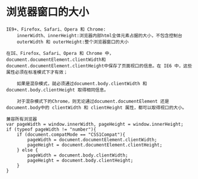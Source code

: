 # 浏览器窗口的大小

    IE9+、Firefox、Safari、Opera 和 Chrome:
        innerWidth、innerHeight:浏览器内部html全体元素占据的大小，不包含控制台
        outerWidth 和 outerHeight:整个浏览器窗口的大小

    在IE、Firefox、Safari、Opera 和 Chrome 中，document.documentElement.clientWidth和document.documentElement.clientHeight中保存了页面视口的信息。在 IE6 中，这些属性必须在标准模式下才有效；

        如果是混杂模式，就必须通过document.body.clientWidth 和document.body.clientHeight 取得相同信息。

        对于混杂模式下的Chrome，则无论通过document.documentElement 还是document.body中的 clientWidth 和 clientHeight 属性，都可以取得视口的大小。

```
兼容所有浏览器
var pageWidth = window.innerWidth, pageHeight = window.innerHeight;
if (typeof pageWidth != "number"){
    if (document.compatMode == "CSS1Compat"){
        pageWidth = document.documentElement.clientWidth;
        pageHeight = document.documentElement.clientHeight;
    } else {
        pageWidth = document.body.clientWidth;
        pageHeight = document.body.clientHeight;
    }
}
```